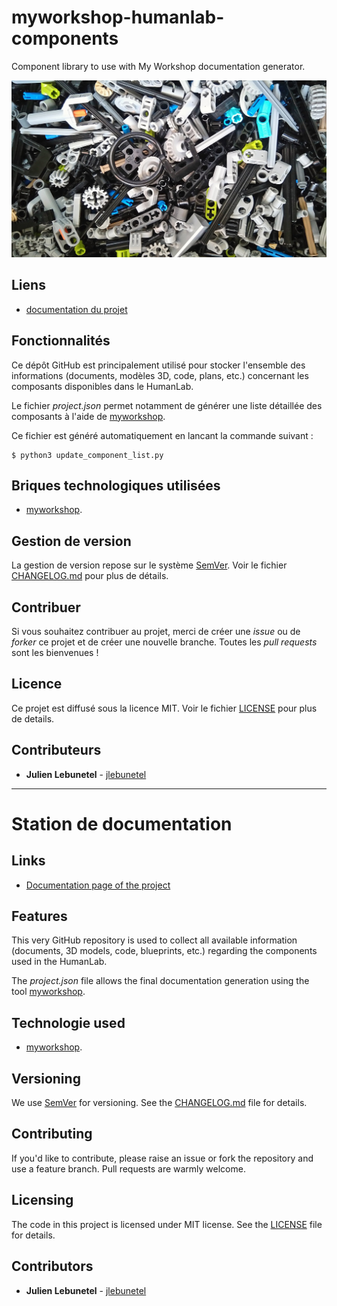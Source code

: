 # myworkshop-humanlab-components
Component library to use with My Workshop documentation generator.

![featured_image](images/components.jpg)

## Liens
 * [documentation du projet](https://docs.humanlab.me/myhumankit/myworkshop-humanlab-components/details)

## Fonctionnalités
Ce dépôt GitHub est principalement utilisé pour stocker l'ensemble des informations (documents, modèles 3D, code, plans, etc.) concernant les composants disponibles dans le HumanLab.

Le fichier _project.json_ permet notamment de générer une liste détaillée des composants à l'aide de [myworkshop](https://github.com/myhumankit/myworkshop).

Ce fichier est généré automatiquement en lancant la commande suivant :

```
$ python3 update_component_list.py
```

## Briques technologiques utilisées
 * [myworkshop](https://github.com/myhumankit/myworkshop).

## Gestion de version
La gestion de version repose sur le système [SemVer](http://semver.org/). Voir le fichier [CHANGELOG.md](CHANGELOG.md) pour plus de détails.

## Contribuer
Si vous souhaitez contribuer au projet, merci de créer une _issue_ ou de _forker_ ce projet et de créer une nouvelle branche. Toutes les _pull requests_ sont les bienvenues !

## Licence
Ce projet est diffusé sous la licence MIT. Voir le fichier [LICENSE](LICENSE) pour plus de details.

## Contributeurs
 * **Julien Lebunetel** - [jlebunetel](https://github.com/jlebunetel)

---

# Station de documentation

## Links
 * [Documentation page of the project](https://docs.humanlab.me/myhumankit/myworkshop-humanlab-components/details)

## Features
This very GitHub repository is used to collect all available information (documents, 3D models, code, blueprints, etc.) regarding the components used in the HumanLab.

The _project.json_ file allows the final documentation generation using the tool [myworkshop](https://github.com/myhumankit/myworkshop).

## Technologie used
 * [myworkshop](https://github.com/myhumankit/myworkshop).

## Versioning
We use [SemVer](http://semver.org/) for versioning. See the [CHANGELOG.md](CHANGELOG.md) file for details.

## Contributing
If you'd like to contribute, please raise an issue or fork the repository and use a feature branch. Pull requests are warmly welcome.

## Licensing
The code in this project is licensed under MIT license. See the [LICENSE](LICENSE) file for details.

## Contributors
 * **Julien Lebunetel** - [jlebunetel](https://github.com/jlebunetel)
